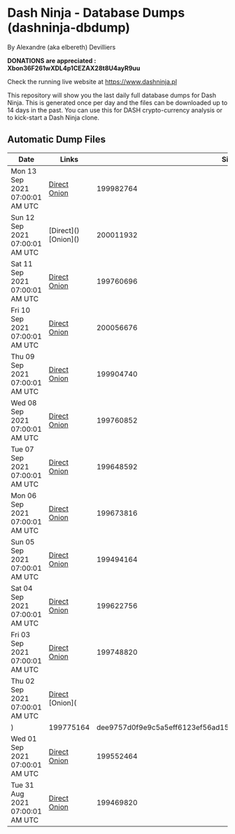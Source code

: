 # Dash Ninja - Database Dumps (dashninja-dbdump)
By Alexandre (aka elbereth) Devilliers

**DONATIONS are appreciated : Xbon36F261wXDL4p1CEZAX28t8U4ayR9uu**

Check the running live website at https://www.dashninja.pl

This repository will show you the last daily full database dumps for Dash Ninja. This is generated once per day and the files can be downloaded up to 14 days in the past.
You can use this for DASH crypto-currency analysis or to kick-start a Dash Ninja clone.


## Automatic Dump Files
| Date | Links | Size | SHA256 |
|--|--|--|--|
| Mon 13 Sep 2021 07:00:01 AM UTC | [Direct](https://oshi.at/FAVoMC) [Onion](http://oshiatwowvdbshka.onion/FAVoMC) | 199982764 | 3ad184783918a88157725a2e827571d2046cbe8375f712e35e10446dc0116ff1 | 
| Sun 12 Sep 2021 07:00:01 AM UTC | [Direct](</body></html>) [Onion](</body></html>) | 200011932 | 4af730326d2ba588eee134491cf63872110a5c7a3ef8d3eb15dfd7fc4ae80ba6 | 
| Sat 11 Sep 2021 07:00:01 AM UTC | [Direct](https://oshi.at/FBpSDt) [Onion](http://oshiatwowvdbshka.onion/FBpSDt) | 199760696 | 63d3d7335eca1a5a5a4b6e855afda9319c1876cea7aaca0b7cba5ff9b2086d29 | 
| Fri 10 Sep 2021 07:00:01 AM UTC | [Direct](https://oshi.at/apCKmb) [Onion](http://oshiatwowvdbshka.onion/apCKmb) | 200056676 | d26876f3c962743fa25b3e764c8293dcbe3fba14100fee1fa5a0565c88355704 | 
| Thu 09 Sep 2021 07:00:01 AM UTC | [Direct](https://oshi.at/KewjBf) [Onion](http://oshiatwowvdbshka.onion/KewjBf) | 199904740 | e1c6b1c20fe771ee17b2fbf8c3e2f30672c95bf15050b9e42df563b53f1822ef | 
| Wed 08 Sep 2021 07:00:01 AM UTC | [Direct](https://oshi.at/EQmJST) [Onion](http://oshiatwowvdbshka.onion/EQmJST) | 199760852 | 93f31cf6af6c60e7c9c8e41a1e724dc2a19e74e69043e05399392ff93ebceeaa | 
| Tue 07 Sep 2021 07:00:01 AM UTC | [Direct](https://oshi.at/nHDcdb) [Onion](http://oshiatwowvdbshka.onion/nHDcdb) | 199648592 | ceba91918870ea0d03b6deb3daef3d2fa84bc852e1b0571d094cbee47e1486b5 | 
| Mon 06 Sep 2021 07:00:01 AM UTC | [Direct](https://oshi.at/CdKjUp) [Onion](http://oshiatwowvdbshka.onion/CdKjUp) | 199673816 | d0df703083a18ef7f3e45ef6f99c13d6ab5b1fd90e5a702eb925a4be3d7779d9 | 
| Sun 05 Sep 2021 07:00:01 AM UTC | [Direct](https://oshi.at/AjunxT) [Onion](http://oshiatwowvdbshka.onion/AjunxT) | 199494164 | 0c72cb3b4e13e5c2ee6c5a85354f70102ff99215f7b06c9ae344ac060ebd7a4c | 
| Sat 04 Sep 2021 07:00:01 AM UTC | [Direct](https://oshi.at/poAqjL) [Onion](http://oshiatwowvdbshka.onion/poAqjL) | 199622756 | 46bfe5a7164d1fcf5aeba4b98ccf7ab71c5e14e1039457e58680fa8a11ab589c | 
| Fri 03 Sep 2021 07:00:01 AM UTC | [Direct](https://oshi.at/ANknSH) [Onion](http://oshiatwowvdbshka.onion/ANknSH) | 199748820 | b7ef609a92952b03f5dbe065de60999857653596bdc314fe5e5c6f0790e54473 | 
| Thu 02 Sep 2021 07:00:01 AM UTC | [Direct](https://oshi.at/gsrVVL) [Onion]() | 199775164 | dee9757d0f9e9c5a5eff6123ef56ad15cbb6f83e1b9084244f4f2049d1a8fbf8 | 
| Wed 01 Sep 2021 07:00:01 AM UTC | [Direct](https://oshi.at/kLJHie) [Onion](http://oshiatwowvdbshka.onion/kLJHie) | 199552464 | c104159133b7076e21100a603d9d39b96a9e7ba4430a2cfb7efd1eb4ce40f381 | 
| Tue 31 Aug 2021 07:00:01 AM UTC | [Direct](https://oshi.at/mwsUQE) [Onion](http://oshiatwowvdbshka.onion/mwsUQE) | 199469820 | 13a54b97a5252df6ba821e8c5eb059b9022f909ae2d9317c09635c36fafb95da | 
